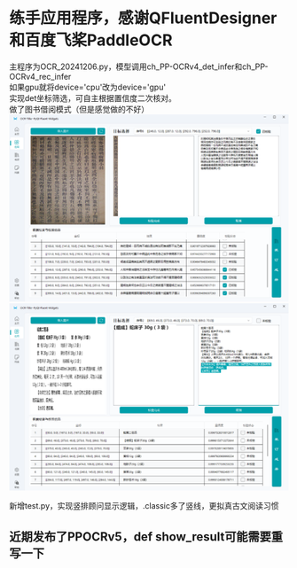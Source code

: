 # 练手应用程序，感谢QFluentDesigner和百度飞桨PaddleOCR
主程序为OCR_20241206.py，模型调用ch_PP-OCRv4_det_infer和ch_PP-OCRv4_rec_infer<br>
如果gpu就将device='cpu'改为device='gpu'<br>
实现det坐标筛选，可自主根据置信度二次核对。<br>
做了图书借阅模式（但是感觉做的不好）<br>
![](output/result_shl.png)
![](output/result_ynsz.png)<br>

新增test.py，实现竖排顾问显示逻辑，.classic多了竖线，更拟真古文阅读习惯

## 近期发布了PPOCRv5，def show_result可能需要重写一下
